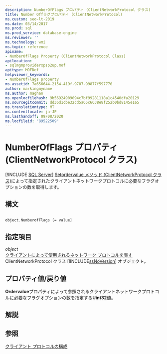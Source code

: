 ```yaml
---
description: NumberOfFlags プロパティ (ClientNetworkProtocol クラス)
title: Number Offラグプロパティ (ClientNetworkProtocol)
ms.custom: seo-lt-2019
ms.date: 03/14/2017
ms.prod: sql
ms.prod_service: database-engine
ms.reviewer: ''
ms.technology: wmi
ms.topic: reference
apiname:
- NumberOfFlags Property (ClientNetworkProtocol Class)
apilocation:
- sqlmgmproviderxpsp2up.mof
apitype: MOFDef
helpviewer_keywords:
- NumberOfFlags property
ms.assetid: 7a656644-2154-419f-9787-99877f597770
author: markingmyname
ms.author: maghan
ms.openlocfilehash: 9b56924909094c7bf99281118a1c4540dfa20129
ms.sourcegitcommit: dd36d1cbe32cd5a65c6638e8f252b0bd8145e165
ms.translationtype: MT
ms.contentlocale: ja-JP
ms.lasthandoff: 09/08/2020
ms.locfileid: "89522509"
---
```

# <a name="numberofflags-property-clientnetworkprotocol-class"></a>NumberOfFlags プロパティ (ClientNetworkProtocol クラス)
[!INCLUDE [SQL Server](../../../includes/applies-to-version/sqlserver.md)]
  [Setordervalue メソッド (ClientNetworkProtocol クラス)](../../../relational-databases/wmi-provider-configuration-classes/clientnetworkprotocol-class/setordervalue-method-clientnetworkprotocol-class.md)によって指定されたクライアントネットワークプロトコルに必要なフラグオプションの数を取得します。  
  
## <a name="syntax"></a>構文  
  
```  
  
object.NumberofFlags [= value]  
```  
  
## <a name="parts"></a>指定項目  
 *object*  
 [クライアントによって使用されるネットワーク プロトコルを表す](../../../relational-databases/wmi-provider-configuration-classes/clientnetworkprotocol-class/clientnetworkprotocol-class.md) ClientNetworkProtocol クラス [!INCLUDE[ssNoVersion](../../../includes/ssnoversion-md.md)] オブジェクト。  
  
## <a name="property-valuereturn-value"></a>プロパティ値/戻り値  
 **Ordervalue**プロパティによって参照されるクライアントネットワークプロトコルに必要なフラグオプションの数を指定する**Uint32**値。  
  
## <a name="remarks"></a>解説  
  
## <a name="see-also"></a>参照  
 [クライアント プロトコルの構成](https://technet.microsoft.com/library/ms181035.aspx)  
  
  
